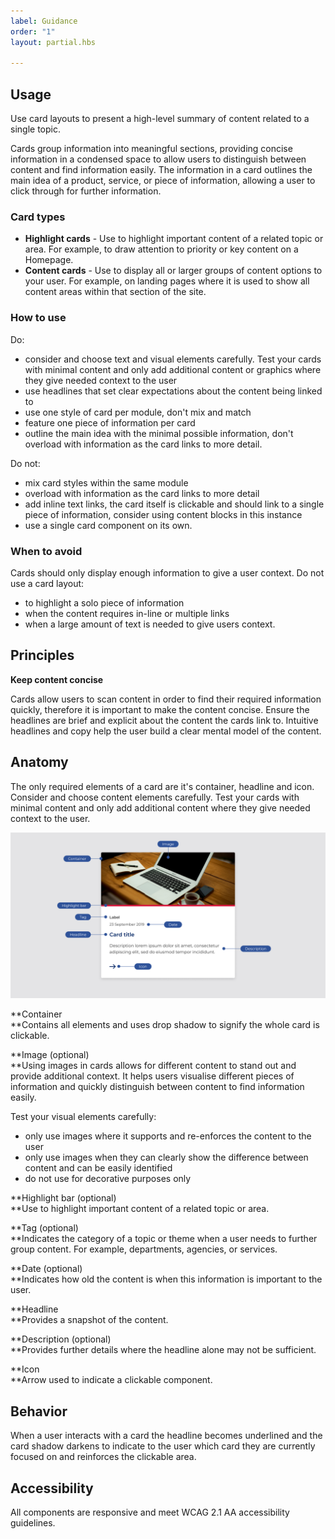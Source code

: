```yaml
---
label: Guidance
order: "1"
layout: partial.hbs

---
```

## Usage

Use card layouts to present a high-level summary of content related to a single topic.

Cards group information into meaningful sections, providing concise information in a condensed space to allow users to distinguish between content and find information easily. The information in a card outlines the main idea of a product, service, or piece of information, allowing a user to click through for further information.

### Card types

* **Highlight cards** - Use to highlight important content of a related topic or area. For example, to draw attention to priority or key content on a Homepage.
* **Content cards** - Use to display all or larger groups of content options to your user. For example, on landing pages where it is used to show all content areas within that section of the site.

### How to use

Do:

* consider and choose text and visual elements carefully. Test your cards with minimal content and only add additional content or graphics where they give needed context to the user
* use headlines that set clear expectations about the content being linked to
* use one style of card per module, don't mix and match
* feature one piece of information per card
* outline the main idea with the minimal possible information, don't overload with information as the card links to more detail.

Do not:

* mix card styles within the same module
* overload with information as the card links to more detail
* add inline text links, the card itself is clickable and should link to a single piece of information, consider using content blocks in this instance
* use a single card component on its own.

### When to avoid

Cards should only display enough information to give a user context. Do not use a card layout:

* to highlight a solo piece of information
* when the content requires in-line or multiple links
* when a large amount of text is needed to give users context.

## 

## Principles

**Keep content concise**

Cards allow users to scan content in order to find their required information quickly, therefore it is important to make the content concise. Ensure the headlines are brief and explicit about the content the cards link to. Intuitive headlines and copy help the user build a clear mental model of the content.

## 

## Anatomy

The only required elements of a card are it's container, headline and icon. Consider and choose content elements carefully. Test your cards with minimal content and only add additional content where they give needed context to the user.

![Anatomy of card component](/uploads/cards-anatomy-1.png "Anatomy of card component")

**Container  
**Contains all elements and uses drop shadow to signify the whole card is clickable.

**Image (optional)  
**Using images in cards allows for different content to stand out and provide additional context. It helps users visualise different pieces of information and quickly distinguish between content to find information easily.

Test your visual elements carefully:

* only use images where it supports and re-enforces the content to the user
* only use images when they can clearly show the difference between content and can be easily identified
* do not use for decorative purposes only

**Highlight bar (optional)  
**Use to highlight important content of a related topic or area.

**Tag (optional)  
**Indicates the category of a topic or theme when a user needs to further group content. For example, departments, agencies, or services.

**Date (optional)  
**Indicates how old the content is when this information is important to the user.

**Headline  
**Provides a snapshot of the content.

**Description (optional)  
**Provides further details where the headline alone may not be sufficient.

**Icon  
**Arrow used to indicate a clickable component.

## 

## Behavior

When a user interacts with a card the headline becomes underlined and the card shadow darkens to indicate to the user which card they are currently focused on and reinforces the clickable area.

## 

## Accessibility

All components are responsive and meet WCAG 2.1 AA accessibility guidelines.